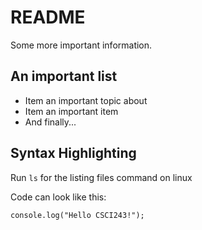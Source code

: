 # README

Some more important information.


## An important list

* Item an important topic about
* Item an important item
* And finally...

## Syntax Highlighting

Run `ls` for the listing files command on linux

Code can look like this:

```
console.log("Hello CSCI243!");
```
